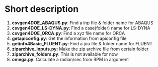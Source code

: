 # Short description
1. **csvgen4DOE_ABAQUS.py**: Find a inp file & folder name for ABAQUS
2. **csvgen4DOE_LS-DYNA.py**: Find a case(folder) name for LS-DYNA
3. **csvgen4DOE_ORCA.py**: Find a xyz file name for ORCA
4. **getapiconfig.py**: Get the information from apiconfig file
5. **getinfo4Basic_FLUENT.py**: Find a jou file & folder name for FLUENT
6. **ziparchive_inputs.py**: Make the zip archive file from certain folder
7. **ziparchive_folders.py**: This is not available for now
8. **omega.py**: Calculate a radian/sec from RPM in argument
